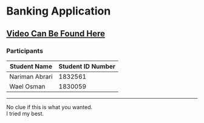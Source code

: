 # Banking Application

## [Video Can Be Found Here](https://youtu.be/BCgo5ap3DCo)

### Participants

| Student Name   | Student ID Number |
| -------------- | ----------------- |
| Nariman Abrari | 1832561           |
| Wael Osman     | 1830059           |

<hr />

No clue if this is what you wanted. <br/>
I tried my best.
